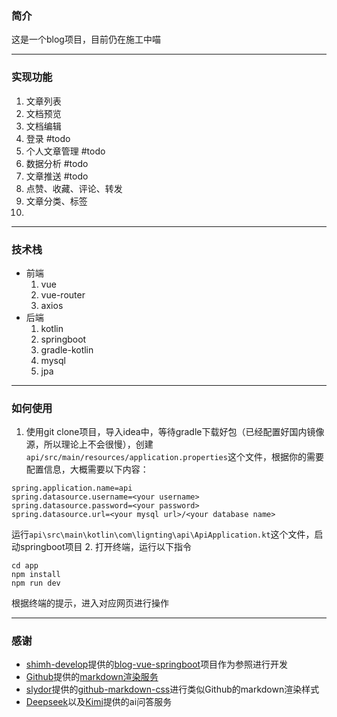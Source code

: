### 简介

这是一个blog项目，目前仍在施工中喵

---

### 实现功能

1. 文章列表
2. 文档预览
3. 文档编辑
4. 登录 #todo
5. 个人文章管理 #todo
6. 数据分析 #todo
7. 文章推送 #todo
8. 点赞、收藏、评论、转发
9. 文章分类、标签
10.

---

### 技术栈

- 前端
    1. vue
    2. vue-router
    3. axios
- 后端
    1. kotlin
    2. springboot
    3. gradle-kotlin
    4. mysql
    5. jpa

---

### 如何使用

1. 使用git clone项目，导入idea中，等待gradle下载好包（已经配置好国内镜像源，所以理论上不会很慢），创建`api/src/main/resources/application.properties`这个文件，根据你的需要配置信息，大概需要以下内容：
  ```properties
  spring.application.name=api
  spring.datasource.username=<your username>
  spring.datasource.password=<your password>
  spring.datasource.url=<your mysql url>/<your database name>
  ```
  运行`api\src\main\kotlin\com\lignting\api\ApiApplication.kt`这个文件，启动springboot项目
2. 打开终端，运行以下指令
```shell
cd app
npm install
npm run dev
```
根据终端的提示，进入对应网页进行操作

---

### 感谢

- [shimh-develop](https://github.com/shimh-develop/)提供的[blog-vue-springboot](https://github.com/shimh-develop/blog-vue-springboot)项目作为参照进行开发
- [Github](https://github.com/)提供的[markdown渲染服务](https://docs.github.com/en/free-pro-team@latest/rest/reference/markdown)
- [slydor](https://github.com/slydor)提供的[github-markdown-css](https://github.com/sindresorhus/github-markdown-css)进行类似Github的markdown渲染样式
- [Deepseek](https://chat.deepseek.com/)以及[Kimi](https://kimi.moonshot.cn/)提供的ai问答服务